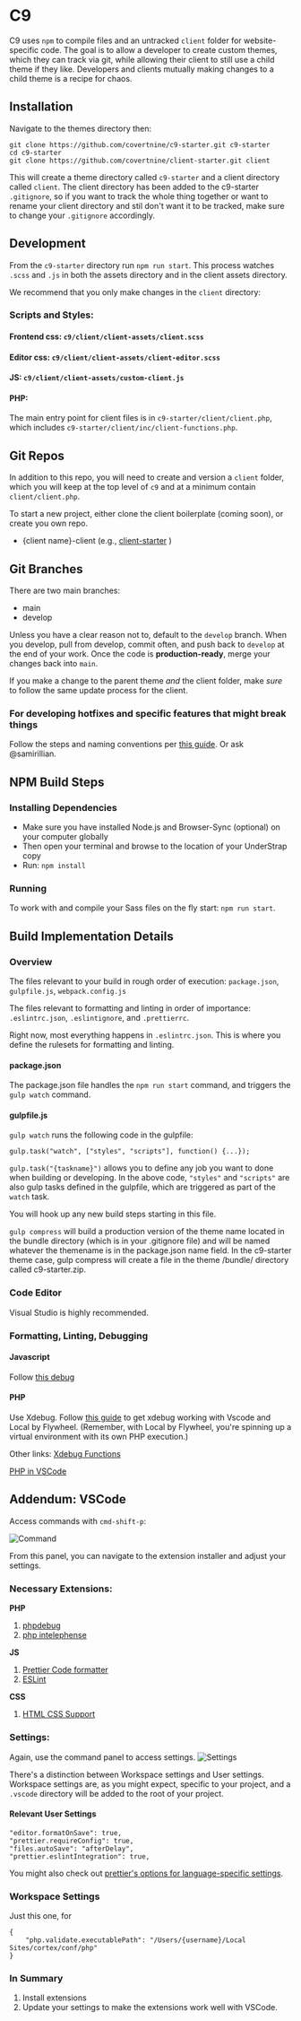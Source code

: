 # C9

C9 uses `npm` to compile files and an untracked `client` folder for website-specific code. The goal is to allow a developer to create custom themes, which they can track via git, while allowing their client to still use a child theme if they like. Developers and clients mutually making changes to a child theme is a recipe for chaos.

## Installation

Navigate to the themes directory then:

```
git clone https://github.com/covertnine/c9-starter.git c9-starter
cd c9-starter
git clone https://github.com/covertnine/client-starter.git client
```

This will create a theme directory called `c9-starter` and a client directory called `client`. The client directory has been added to the c9-starter `.gitignore`, so if you want to track the whole thing together or want to rename your client directory and stil don't want it to be tracked, make sure to change your `.gitignore` accordingly.

## Development

From the `c9-starter` directory run `npm run start`. This process watches `.scss` and `.js` in both the assets directory and in the client assets directory.

We recommend that you only make changes in the `client` directory:

### Scripts and Styles:

#### Frontend css: `c9/client/client-assets/client.scss`

#### Editor css: `c9/client/client-assets/client-editor.scss`

#### JS: `c9/client/client-assets/custom-client.js`

#### PHP:

The main entry point for client files is in `c9-starter/client/client.php`, which includes `c9-starter/client/inc/client-functions.php`.

## Git Repos

In addition to this repo, you will need to create and version a `client` folder, which you will keep at the top level of `c9` and at a minimum contain `client/client.php`.

To start a new project, either clone the client boilerplate (coming soon), or create you own repo.

- {client name}-client (e.g., [client-starter](https://github.com/covertnine/client-starter) )

## Git Branches

There are two main branches:

- main
- develop

Unless you have a clear reason not to, default to the `develop` branch. When you develop, pull from develop, commit often, and push back to `develop` at the end of your work. Once the code is **production-ready**, merge your changes back into `main`.

If you make a change to the parent theme _and_ the client folder, make _sure_ to follow the same update process for the client.

### For developing hotfixes and specific features that might break things

Follow the steps and naming conventions per [this guide](https://nvie.com/posts/a-successful-git-branching-model/). Or ask @samirillian.

## NPM Build Steps

### Installing Dependencies

- Make sure you have installed Node.js and Browser-Sync (optional) on your computer globally
- Then open your terminal and browse to the location of your UnderStrap copy
- Run: `npm install`

### Running

To work with and compile your Sass files on the fly start: `npm run start`.

## Build Implementation Details

### Overview

The files relevant to your build in rough order of execution:
`package.json`, `gulpfile.js`, `webpack.config.js`

The files relevant to formatting and linting in order of importance:
`.eslintrc.json`, `.eslintignore`, and `.prettierrc`.

Right now, most everything happens in `.eslintrc.json`. This is where you define the rulesets for formatting and linting.

#### package.json

The package.json file handles the `npm run start` command, and triggers the `gulp watch` command.

#### gulpfile.js

`gulp watch` runs the following code in the gulpfile:

```
gulp.task("watch", ["styles", "scripts"], function() {...});
```

`gulp.task("{taskname}")` allows you to define any job you want to done when building or developing. In the above code, `"styles"` and `"scripts"` are also gulp tasks defined in the gulpfile, which are triggered as part of the `watch` task.

You will hook up any new build steps starting in this file.

`gulp compress` will build a production version of the theme name located in the bundle directory (which is in your .gitignore file) and will be named whatever the themename is in the package.json name field. In the c9-starter theme case, gulp compress will create a file in the theme /bundle/ directory called c9-starter.zip.

### Code Editor

Visual Studio is highly recommended.

### Formatting, Linting, Debugging

#### Javascript

Follow [this debug]()

#### PHP

Use Xdebug. Follow [this guide](https://gist.github.com/ahmadawais/d6e809d45b8103b2b3a79fa8845f9995) to get xdebug working with Vscode and Local by Flywheel. (Remember, with Local by Flywheel, you're spinning up a virtual environment with its own PHP execution.)

Other links:
[Xdebug Functions](https://xdebug.org/docs/all_functions)

[PHP in VSCode](https://code.visualstudio.com/docs/languages/php)

## Addendum: VSCode

Access commands with `cmd-shift-p`:

![Command](./assets/images/vs-command.png)

From this panel, you can navigate to the extension installer and adjust your settings.

### Necessary Extensions:

**PHP**

1. [phpdebug](https://marketplace.visualstudio.com/items?itemName=felixfbecker.php-debug)
2. [php intelephense](https://marketplace.visualstudio.com/items?itemName=bmewburn.vscode-intelephense-client)

**JS**

1. [Prettier Code formatter](https://marketplace.visualstudio.com/items?itemName=esbenp.prettier-vscode)
2. [ESLint](https://github.com/microsoft/vscode-eslint)

**CSS**

1. [HTML CSS Support](https://marketplace.visualstudio.com/items?itemName=ecmel.vscode-html-css)

### Settings:

Again, use the command panel to access settings.
![Settings](./assets/images/vscode-settings.png)

There's a distinction between Workspace settings and User settings. Workspace settings are, as you might expect, specific to your project, and a `.vscode` directory will be added to the root of your project.

#### Relevant User Settings

```
"editor.formatOnSave": true,
"prettier.requireConfig": true,
"files.autoSave": "afterDelay",
"prettier.eslintIntegration": true,
```

You might also check out [prettier's options for language-specific settings](https://github.com/prettier/prettier-vscode).

### Workspace Settings

Just this one, for

```
{
    "php.validate.executablePath": "/Users/{username}/Local Sites/cortex/conf/php"
}
```

### In Summary

1. Install extensions
2. Update your settings to make the extensions work well with VSCode.
